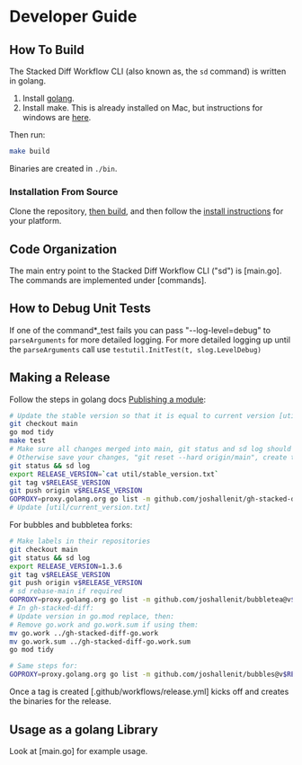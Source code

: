 # Developer Guide

## How To Build

The Stacked Diff Workflow CLI (also known as, the `sd` command) is written in golang. 

1. Install [golang](https://go.dev/dl/).
2. Install make. This is already installed on Mac, but instructions for windows are [here](https://leangaurav.medium.com/how-to-setup-install-gnu-make-on-windows-324480f1da69).

Then run:

```bash
make build
```

Binaries are created in `./bin`.

### Installation From Source

Clone the repository, [then build](DEVELOPER_GUIDE.md#how-to-build), and then follow the [install instructions](#installation-from-a-release) for your platform.


## Code Organization

The main entry point to the Stacked Diff Workflow CLI ("sd") is [main.go]. The commands are implemented under [commands].

## How to Debug Unit Tests

If one of the command*_test fails you can pass "--log-level=debug" to `parseArguments` for more detailed logging. For more detailed logging up until the `parseArguments` call use `testutil.InitTest(t, slog.LevelDebug)`

## Making a Release

Follow the steps in golang docs [Publishing a module](https://go.dev/doc/modules/publishing):

```bash
# Update the stable version so that it is equal to current version [util/stable_version.txt], merge changes, update local, and then:
git checkout main
go mod tidy
make test
# Make sure all changes merged into main, git status and sd log should be empty.
# Otherwise save your changes, "git reset --hard origin/main", create tag, then restore your changes
git status && sd log
export RELEASE_VERSION=`cat util/stable_version.txt`
git tag v$RELEASE_VERSION
git push origin v$RELEASE_VERSION
GOPROXY=proxy.golang.org go list -m github.com/joshallenit/gh-stacked-diff/v2@v$RELEASE_VERSION
# Update [util/current_version.txt]
```

For bubbles and bubbletea forks:

```bash
# Make labels in their repositories
git checkout main
git status && sd log
export RELEASE_VERSION=1.3.6
git tag v$RELEASE_VERSION
git push origin v$RELEASE_VERSION
# sd rebase-main if required
GOPROXY=proxy.golang.org go list -m github.com/joshallenit/bubbletea@v$RELEASE_VERSION
# In gh-stacked-diff:
# Update version in go.mod replace, then:
# Remove go.work and go.work.sum if using them:
mv go.work ../gh-stacked-diff-go.work
mv go.work.sum ../gh-stacked-diff-go.work.sum
go mod tidy

# Same steps for:
GOPROXY=proxy.golang.org go list -m github.com/joshallenit/bubbles@v$RELEASE_VERSION
```


Once a tag is created [.github/workflows/release.yml] kicks off and creates the binaries for the release.

## Usage as a golang Library

Look at [main.go] for example usage.

